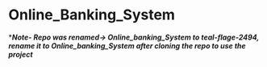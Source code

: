# Online_Banking_System

******Note- Repo was renamed-> Online_banking_System to teal-flage-2494, rename it to Online_banking_System after cloning the repo to use the project*****
